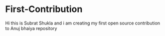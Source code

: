 # First-Contribution
Hi this is Subrat Shukla and i am creating my first open source contribution to 
Anuj bhaiya repository

